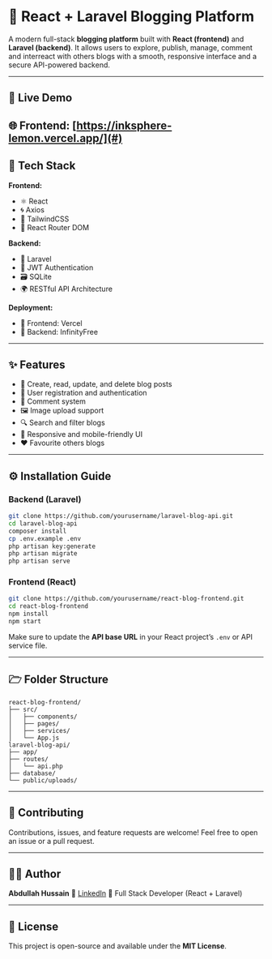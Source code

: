 # 📰 React + Laravel Blogging Platform

A modern full-stack **blogging platform** built with **React (frontend)** and **Laravel (backend)**.
It allows users to explore, publish, manage, comment and interreact with others blogs with a smooth, responsive interface and a secure API-powered backend.

---

## 🚀 Live Demo

🌐 **Frontend:** [https://inksphere-lemon.vercel.app/](#)
---

## 🧩 Tech Stack

**Frontend:**

* ⚛️ React
* 🌀 Axios
* 🎨 TailwindCSS
* 🔄 React Router DOM

**Backend:**

* 🐘 Laravel
* 🔐 JWT Authentication
* 🗃️ SQLite 
* 🌍 RESTful API Architecture

**Deployment:**

* 🚢 Frontend: Vercel
* 🧬 Backend: InfinityFree

---

## ✨ Features

* 📝 Create, read, update, and delete blog posts
* 👤 User registration and authentication
* 💬 Comment system 
* 🖼️ Image upload support
* 🔍 Search and filter blogs
* 🧠 Responsive and mobile-friendly UI
* ❤️ Favourite others blogs

---

## ⚙️ Installation Guide

### Backend (Laravel)

```bash
git clone https://github.com/yourusername/laravel-blog-api.git
cd laravel-blog-api
composer install
cp .env.example .env
php artisan key:generate
php artisan migrate
php artisan serve
```

### Frontend (React)

```bash
git clone https://github.com/yourusername/react-blog-frontend.git
cd react-blog-frontend
npm install
npm start
```

Make sure to update the **API base URL** in your React project’s `.env` or API service file.

---

## 🗁 Folder Structure

```
react-blog-frontend/
├── src/
│   ├── components/
│   ├── pages/
│   ├── services/
│   └── App.js
laravel-blog-api/
├── app/
├── routes/
│   └── api.php
├── database/
└── public/uploads/
```

---

## 🤝 Contributing

Contributions, issues, and feature requests are welcome!
Feel free to open an issue or a pull request.

---

## 👨‍💻 Author

**Abdullah Hussain**
🔗 [LinkedIn](https://www.linkedin.com/in/abdullah-hussain-70892338a)
💼 Full Stack Developer (React + Laravel)

---

## 📜 License

This project is open-source and available under the **MIT License**.
